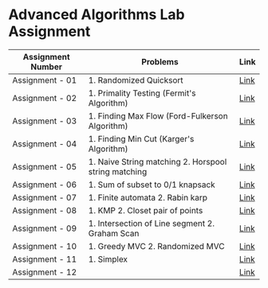 # Advanced Algorithms Lab Assignment

| Assignment Number | Problems                                             | Link                     |
| ----------------- | ---------------------------------------------------- | ------------------------ |
| Assignment - 01   | 1. Randomized Quicksort                              | [Link](./Assignment-01/) |
| Assignment - 02   | 1. Primality Testing (Fermit's Algorithm)            | [Link](./Assignment-02/) |
| Assignment - 03   | 1. Finding Max Flow (Ford-Fulkerson Algorithm)       | [Link](./Assignment-03/) |
| Assignment - 04   | 1. Finding Min Cut (Karger's Algorithm)              | [Link](./Assignment-04/) |
| Assignment - 05   | 1. Naive String matching 2. Horspool string matching | [Link](./Assignment-05/) |
| Assignment - 06   | 1. Sum of subset to 0/1 knapsack                     | [Link](./Assignment-06/) |
| Assignment - 07   | 1. Finite automata 2. Rabin karp                     | [Link](./Assignment-07/) |
| Assignment - 08   | 1. KMP 2. Closet pair of points                      | [Link](./Assignment-08/) |
| Assignment - 09   | 1. Intersection of Line segment 2. Graham Scan       | [Link](./Assignment-09/) |
| Assignment - 10   | 1. Greedy MVC 2. Randomized MVC                      | [Link](./Assignment-10/) |
| Assignment - 11   | 1. Simplex                                           | [Link](./Assignment-11/) |
| Assignment - 12   |                                                      | [Link](./Assignment-12/) |
